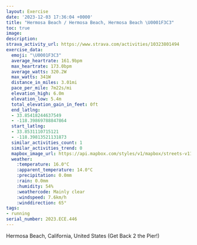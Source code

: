 ```yaml
---
layout: Exercise
date: '2023-12-03 17:36:04 +0000'
title: "Hermosa Beach / Hermosa Beach, Hermosa Beach \U0001F3C3"
toc: true
image:
description:
strava_activity_url: https://www.strava.com/activities/10323801494
exercise_data:
  emoji: "\U0001F3C3"
  average_heartrate: 161.9bpm
  max_heartrate: 173.0bpm
  average_watts: 320.2W
  max_watts: 341W
  distance_in_miles: 3.01mi
  pace_per_mile: 7m22s/mi
  elevation_high: 6.0m
  elevation_low: 5.4m
  total_elevation_gain_in_feet: 0ft
  end_latlng:
  - 33.85418244637549
  - -118.39869788847864
  start_latlng:
  - 33.8531110715121
  - -118.39813521131873
  similar_activities_count: 1
  similar_activities_trend: 0
  mapbox_image_url: https://api.mapbox.com/styles/v1/mapbox/streets-v11/static/path-5+787af2-1.0(kbsmEzusqUoBv%40uDjA_%40PyAd%40%7D%40%60%40iAZe%40Ro%40RmDx%40%7DHvB%5BBa%40NqBb%40qA%5EWLM%40IAWJ_%40F_Bd%40u%40N%7BAd%40g%40F%7D%40VkA%5E%5BBg%40LsBl%40aAR%7B%40VkDv%40i%40PwBf%40%7BC%60AiBf%40YLaBf%40qAf%40qA%5Eq%40V_AXy%40ZsClAYPeCbA%7BAt%40q%40TwC~Aq%40R%7DB%60ACB%40DtAo%40dA_%40TGpB_AfAq%40%5CMZS%5EK%60Bo%40tBeAVInCkAd%40Ib%40O~Ai%40b%40Sh%40O%5CQ%5EKPIp%40Q~Ak%40bDy%40h%40%5BRE%5ECr%40S%60B%5DpBi%40%5CM%5EG%5CM%60%40GnA_%40vCu%40RA%5EM%5EGxAe%40fAWt%40WbB%5D%5CQZAr%40Qz%40YTCrBk%40ZEtCs%40lDeAb%40GpCq%40%7CBw%40j%40WbAY%60Aa%40jA%5Dl%40W),pin-s-s+e5b22e(-118.39854,33.85398),pin-s-f+89ae00(-118.39905000000006,33.85496999999999)/auto/800x800?access_token=pk.eyJ1Ijoiam9zaGJlY2ttYW4iLCJhIjoiY205eWR2aDd1MWZ6djJrbXc4a3M0bWZleiJ9.XiG9OWkNcZk2QzjJbxLB4A
  weather:
    :temperature: 16.0°C
    :apparent_temperature: 14.0°C
    :precipitation: 0.0mm
    :rain: 0.0mm
    :humidity: 54%
    :weathercode: Mainly clear
    :windspeed: 7.6km/h
    :winddirection: 65°
tags:
- running
serial_number: 2023.ECE.446
---
```

Hermosa Beach, California, United States (Get Back 2 the Pier!)
